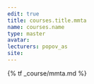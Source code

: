 ```yaml
---
edit: true
title: courses.title.mmta
name: courses.name
type: master
avatar:
lecturers: popov_as
site: 
---
```


{% tf _course/mmta.md %}
